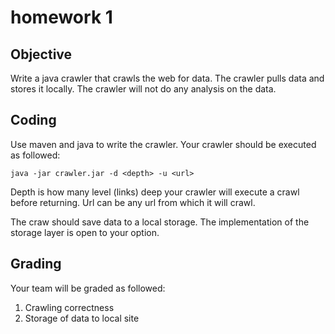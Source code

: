# homework 1

## Objective

Write a java crawler that crawls the web for data.  The crawler pulls data and stores it locally.  The crawler will not do any analysis on the data.

## Coding

Use maven and java to write the crawler.  Your crawler should be executed as followed:

```
java -jar crawler.jar -d <depth> -u <url> 
```

Depth is how many level (links) deep your crawler will execute a crawl before returning.  Url can be any url from which it will crawl.  

The craw should save data to a local storage.  The implementation of the storage layer is open to your option.

## Grading 

Your team will be graded as followed:

1. Crawling correctness
2. Storage of data to local site


